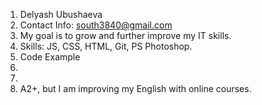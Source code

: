 1. Delyash Ubushaeva
2. Contact Info: south3840@gmail.com
3. My goal is to grow and further improve my IT skills.
4. Skills: JS, CSS, HTML, Git, PS Photoshop.
5. Code Example
6. 
7. 
8. A2+, but I am improving my English with online courses.